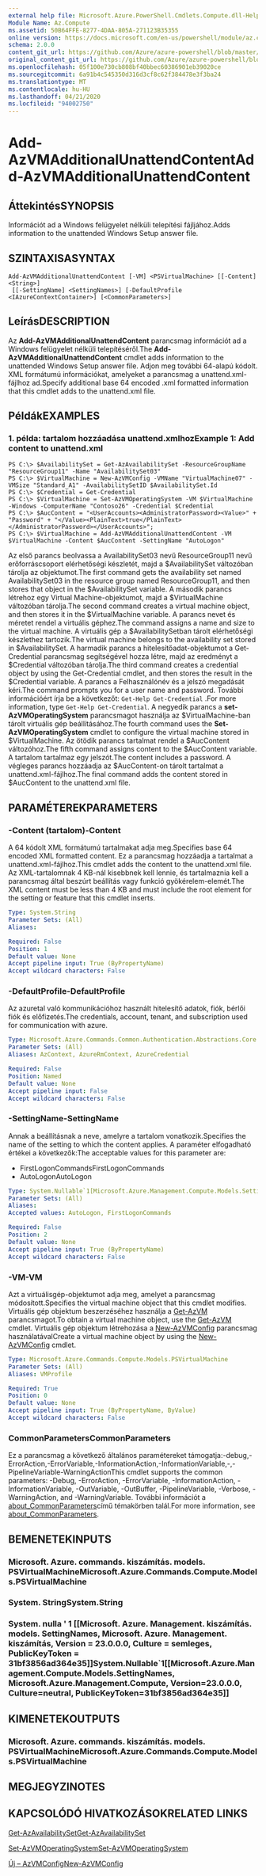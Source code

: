 ```yaml
---
external help file: Microsoft.Azure.PowerShell.Cmdlets.Compute.dll-Help.xml
Module Name: Az.Compute
ms.assetid: 50B64FFE-8277-4DAA-805A-271123B35355
online version: https://docs.microsoft.com/en-us/powershell/module/az.compute/add-azvmadditionalunattendcontent
schema: 2.0.0
content_git_url: https://github.com/Azure/azure-powershell/blob/master/src/Compute/Compute/help/Add-AzVMAdditionalUnattendContent.md
original_content_git_url: https://github.com/Azure/azure-powershell/blob/master/src/Compute/Compute/help/Add-AzVMAdditionalUnattendContent.md
ms.openlocfilehash: 05f100e730cb808bf40bbec60386901eb39020ce
ms.sourcegitcommit: 6a91b4c545350d316d3cf8c62f384478e3f3ba24
ms.translationtype: MT
ms.contentlocale: hu-HU
ms.lasthandoff: 04/21/2020
ms.locfileid: "94002750"
---
```

# <span data-ttu-id="a2bf6-101">Add-AzVMAdditionalUnattendContent</span><span class="sxs-lookup"><span data-stu-id="a2bf6-101">Add-AzVMAdditionalUnattendContent</span></span>

## <span data-ttu-id="a2bf6-102">Áttekintés</span><span class="sxs-lookup"><span data-stu-id="a2bf6-102">SYNOPSIS</span></span>
<span data-ttu-id="a2bf6-103">Információt ad a Windows felügyelet nélküli telepítési fájljához.</span><span class="sxs-lookup"><span data-stu-id="a2bf6-103">Adds information to the unattended Windows Setup answer file.</span></span>

## <span data-ttu-id="a2bf6-104">SZINTAXISA</span><span class="sxs-lookup"><span data-stu-id="a2bf6-104">SYNTAX</span></span>

```
Add-AzVMAdditionalUnattendContent [-VM] <PSVirtualMachine> [[-Content] <String>]
 [[-SettingName] <SettingNames>] [-DefaultProfile <IAzureContextContainer>] [<CommonParameters>]
```

## <span data-ttu-id="a2bf6-105">Leírás</span><span class="sxs-lookup"><span data-stu-id="a2bf6-105">DESCRIPTION</span></span>
<span data-ttu-id="a2bf6-106">Az **Add-AzVMAdditionalUnattendContent** parancsmag információt ad a Windows felügyelet nélküli telepítéséről.</span><span class="sxs-lookup"><span data-stu-id="a2bf6-106">The **Add-AzVMAdditionalUnattendContent** cmdlet adds information to the unattended Windows Setup answer file.</span></span>
<span data-ttu-id="a2bf6-107">Adjon meg további 64-alapú kódolt. XML formátumú információkat, amelyeket a parancsmag a unattend.xml-fájlhoz ad.</span><span class="sxs-lookup"><span data-stu-id="a2bf6-107">Specify additional base 64 encoded .xml formatted information that this cmdlet adds to the unattend.xml file.</span></span>

## <span data-ttu-id="a2bf6-108">Példák</span><span class="sxs-lookup"><span data-stu-id="a2bf6-108">EXAMPLES</span></span>

### <span data-ttu-id="a2bf6-109">1. példa: tartalom hozzáadása unattend.xmlhoz</span><span class="sxs-lookup"><span data-stu-id="a2bf6-109">Example 1: Add content to unattend.xml</span></span>
```
PS C:\> $AvailabilitySet = Get-AzAvailabilitySet -ResourceGroupName "ResourceGroup11" -Name "AvailabilitySet03"
PS C:\> $VirtualMachine = New-AzVMConfig -VMName "VirtualMachine07" -VMSize "Standard_A1" -AvailabilitySetID $AvailabilitySet.Id 
PS C:\> $Credential = Get-Credential
PS C:\> $VirtualMachine = Set-AzVMOperatingSystem -VM $VirtualMachine  -Windows -ComputerName "Contoso26" -Credential $Credential
PS C:\> $AucContent = "<UserAccounts><AdministratorPassword><Value>" + "Password" + "</Value><PlainText>true</PlainText></AdministratorPassword></UserAccounts>";
PS C:\> $VirtualMachine = Add-AzVMAdditionalUnattendContent -VM $VirtualMachine -Content $AucContent -SettingName "AutoLogon"
```

<span data-ttu-id="a2bf6-110">Az első parancs beolvassa a AvailabilitySet03 nevű ResourceGroup11 nevű erőforráscsoport elérhetőségi készletét, majd a $AvailabilitySet változóban tárolja az objektumot.</span><span class="sxs-lookup"><span data-stu-id="a2bf6-110">The first command gets the availability set named AvailabilitySet03 in the resource group named ResourceGroup11, and then stores that object in the $AvailabilitySet variable.</span></span>
<span data-ttu-id="a2bf6-111">A második parancs létrehoz egy Virtual Machine-objektumot, majd a $VirtualMachine változóban tárolja.</span><span class="sxs-lookup"><span data-stu-id="a2bf6-111">The second command creates a virtual machine object, and then stores it in the $VirtualMachine variable.</span></span>
<span data-ttu-id="a2bf6-112">A parancs nevet és méretet rendel a virtuális géphez.</span><span class="sxs-lookup"><span data-stu-id="a2bf6-112">The command assigns a name and size to the virtual machine.</span></span>
<span data-ttu-id="a2bf6-113">A virtuális gép a $AvailabilitySetban tárolt elérhetőségi készlethez tartozik.</span><span class="sxs-lookup"><span data-stu-id="a2bf6-113">The virtual machine belongs to the availability set stored in $AvailabilitySet.</span></span>
<span data-ttu-id="a2bf6-114">A harmadik parancs a hitelesítőadat-objektumot a Get-Credential parancsmag segítségével hozza létre, majd az eredményt a $Credential változóban tárolja.</span><span class="sxs-lookup"><span data-stu-id="a2bf6-114">The third command creates a credential object by using the Get-Credential cmdlet, and then stores the result in the $Credential variable.</span></span>
<span data-ttu-id="a2bf6-115">A parancs a Felhasználónév és a jelszó megadását kéri.</span><span class="sxs-lookup"><span data-stu-id="a2bf6-115">The command prompts you for a user name and password.</span></span>
<span data-ttu-id="a2bf6-116">További információért írja be a következőt: `Get-Help Get-Credential` .</span><span class="sxs-lookup"><span data-stu-id="a2bf6-116">For more information, type `Get-Help Get-Credential`.</span></span>
<span data-ttu-id="a2bf6-117">A negyedik parancs a **set-AzVMOperatingSystem** parancsmagot használja az $VirtualMachine-ban tárolt virtuális gép beállításához.</span><span class="sxs-lookup"><span data-stu-id="a2bf6-117">The fourth command uses the **Set-AzVMOperatingSystem** cmdlet to configure the virtual machine stored in $VirtualMachine.</span></span>
<span data-ttu-id="a2bf6-118">Az ötödik parancs tartalmat rendel a $AucContent változóhoz.</span><span class="sxs-lookup"><span data-stu-id="a2bf6-118">The fifth command assigns content to the $AucContent variable.</span></span>
<span data-ttu-id="a2bf6-119">A tartalom tartalmaz egy jelszót.</span><span class="sxs-lookup"><span data-stu-id="a2bf6-119">The content includes a password.</span></span>
<span data-ttu-id="a2bf6-120">A végleges parancs hozzáadja az $AucContent-on tárolt tartalmat a unattend.xml-fájlhoz.</span><span class="sxs-lookup"><span data-stu-id="a2bf6-120">The final command adds the content stored in $AucContent to the unattend.xml file.</span></span>

## <span data-ttu-id="a2bf6-121">PARAMÉTEREK</span><span class="sxs-lookup"><span data-stu-id="a2bf6-121">PARAMETERS</span></span>

### <span data-ttu-id="a2bf6-122">-Content (tartalom)</span><span class="sxs-lookup"><span data-stu-id="a2bf6-122">-Content</span></span>
<span data-ttu-id="a2bf6-123">A 64 kódolt XML formátumú tartalmakat adja meg.</span><span class="sxs-lookup"><span data-stu-id="a2bf6-123">Specifies base 64 encoded XML formatted content.</span></span>
<span data-ttu-id="a2bf6-124">Ez a parancsmag hozzáadja a tartalmat a unattend.xml-fájlhoz.</span><span class="sxs-lookup"><span data-stu-id="a2bf6-124">This cmdlet adds the content to the unattend.xml file.</span></span>
<span data-ttu-id="a2bf6-125">Az XML-tartalomnak 4 KB-nál kisebbnek kell lennie, és tartalmaznia kell a parancsmag által beszúrt beállítás vagy funkció gyökérelem-elemét.</span><span class="sxs-lookup"><span data-stu-id="a2bf6-125">The XML content must be less than 4 KB and must include the root element for the setting or feature that this cmdlet inserts.</span></span>

```yaml
Type: System.String
Parameter Sets: (All)
Aliases:

Required: False
Position: 1
Default value: None
Accept pipeline input: True (ByPropertyName)
Accept wildcard characters: False
```

### <span data-ttu-id="a2bf6-126">-DefaultProfile</span><span class="sxs-lookup"><span data-stu-id="a2bf6-126">-DefaultProfile</span></span>
<span data-ttu-id="a2bf6-127">Az azuretal való kommunikációhoz használt hitelesítő adatok, fiók, bérlői fiók és előfizetés.</span><span class="sxs-lookup"><span data-stu-id="a2bf6-127">The credentials, account, tenant, and subscription used for communication with azure.</span></span>

```yaml
Type: Microsoft.Azure.Commands.Common.Authentication.Abstractions.Core.IAzureContextContainer
Parameter Sets: (All)
Aliases: AzContext, AzureRmContext, AzureCredential

Required: False
Position: Named
Default value: None
Accept pipeline input: False
Accept wildcard characters: False
```

### <span data-ttu-id="a2bf6-128">-SettingName</span><span class="sxs-lookup"><span data-stu-id="a2bf6-128">-SettingName</span></span>
<span data-ttu-id="a2bf6-129">Annak a beállításnak a neve, amelyre a tartalom vonatkozik.</span><span class="sxs-lookup"><span data-stu-id="a2bf6-129">Specifies the name of the setting to which the content applies.</span></span>
<span data-ttu-id="a2bf6-130">A paraméter elfogadható értékei a következők:</span><span class="sxs-lookup"><span data-stu-id="a2bf6-130">The acceptable values for this parameter are:</span></span>
- <span data-ttu-id="a2bf6-131">FirstLogonCommands</span><span class="sxs-lookup"><span data-stu-id="a2bf6-131">FirstLogonCommands</span></span>
- <span data-ttu-id="a2bf6-132">AutoLogon</span><span class="sxs-lookup"><span data-stu-id="a2bf6-132">AutoLogon</span></span>

```yaml
Type: System.Nullable`1[Microsoft.Azure.Management.Compute.Models.SettingNames]
Parameter Sets: (All)
Aliases:
Accepted values: AutoLogon, FirstLogonCommands

Required: False
Position: 2
Default value: None
Accept pipeline input: True (ByPropertyName)
Accept wildcard characters: False
```

### <span data-ttu-id="a2bf6-133">-VM</span><span class="sxs-lookup"><span data-stu-id="a2bf6-133">-VM</span></span>
<span data-ttu-id="a2bf6-134">Azt a virtuálisgép-objektumot adja meg, amelyet a parancsmag módosított.</span><span class="sxs-lookup"><span data-stu-id="a2bf6-134">Specifies the virtual machine object that this cmdlet modifies.</span></span>
<span data-ttu-id="a2bf6-135">Virtuális gép objektum beszerzéséhez használja a [Get-AzVM](./Get-AzVM.md) parancsmagot.</span><span class="sxs-lookup"><span data-stu-id="a2bf6-135">To obtain a virtual machine object, use the [Get-AzVM](./Get-AzVM.md) cmdlet.</span></span>
<span data-ttu-id="a2bf6-136">Virtuális gép objektum létrehozása a [New-AzVMConfig](./New-AzVMConfig.md) parancsmag használatával</span><span class="sxs-lookup"><span data-stu-id="a2bf6-136">Create a virtual machine object by using the [New-AzVMConfig](./New-AzVMConfig.md) cmdlet.</span></span>

```yaml
Type: Microsoft.Azure.Commands.Compute.Models.PSVirtualMachine
Parameter Sets: (All)
Aliases: VMProfile

Required: True
Position: 0
Default value: None
Accept pipeline input: True (ByPropertyName, ByValue)
Accept wildcard characters: False
```

### <span data-ttu-id="a2bf6-137">CommonParameters</span><span class="sxs-lookup"><span data-stu-id="a2bf6-137">CommonParameters</span></span>
<span data-ttu-id="a2bf6-138">Ez a parancsmag a következő általános paramétereket támogatja:-debug,-ErrorAction,-ErrorVariable,-InformationAction,-InformationVariable,-,-PipelineVariable-WarningAction</span><span class="sxs-lookup"><span data-stu-id="a2bf6-138">This cmdlet supports the common parameters: -Debug, -ErrorAction, -ErrorVariable, -InformationAction, -InformationVariable, -OutVariable, -OutBuffer, -PipelineVariable, -Verbose, -WarningAction, and -WarningVariable.</span></span> <span data-ttu-id="a2bf6-139">További információt a [about_CommonParameters](http://go.microsoft.com/fwlink/?LinkID=113216)című témakörben talál.</span><span class="sxs-lookup"><span data-stu-id="a2bf6-139">For more information, see [about_CommonParameters](http://go.microsoft.com/fwlink/?LinkID=113216).</span></span>

## <span data-ttu-id="a2bf6-140">BEMENETEK</span><span class="sxs-lookup"><span data-stu-id="a2bf6-140">INPUTS</span></span>

### <span data-ttu-id="a2bf6-141">Microsoft. Azure. commands. kiszámítás. models. PSVirtualMachine</span><span class="sxs-lookup"><span data-stu-id="a2bf6-141">Microsoft.Azure.Commands.Compute.Models.PSVirtualMachine</span></span>

### <span data-ttu-id="a2bf6-142">System. String</span><span class="sxs-lookup"><span data-stu-id="a2bf6-142">System.String</span></span>

### <span data-ttu-id="a2bf6-143">System. nulla ' 1 [[Microsoft. Azure. Management. kiszámítás. models. SettingNames, Microsoft. Azure. Management. kiszámítás, Version = 23.0.0.0, Culture = semleges, PublicKeyToken = 31bf3856ad364e35]]</span><span class="sxs-lookup"><span data-stu-id="a2bf6-143">System.Nullable\`1[[Microsoft.Azure.Management.Compute.Models.SettingNames, Microsoft.Azure.Management.Compute, Version=23.0.0.0, Culture=neutral, PublicKeyToken=31bf3856ad364e35]]</span></span>

## <span data-ttu-id="a2bf6-144">KIMENETEK</span><span class="sxs-lookup"><span data-stu-id="a2bf6-144">OUTPUTS</span></span>

### <span data-ttu-id="a2bf6-145">Microsoft. Azure. commands. kiszámítás. models. PSVirtualMachine</span><span class="sxs-lookup"><span data-stu-id="a2bf6-145">Microsoft.Azure.Commands.Compute.Models.PSVirtualMachine</span></span>

## <span data-ttu-id="a2bf6-146">MEGJEGYZI</span><span class="sxs-lookup"><span data-stu-id="a2bf6-146">NOTES</span></span>

## <span data-ttu-id="a2bf6-147">KAPCSOLÓDÓ HIVATKOZÁSOK</span><span class="sxs-lookup"><span data-stu-id="a2bf6-147">RELATED LINKS</span></span>

[<span data-ttu-id="a2bf6-148">Get-AzAvailabilitySet</span><span class="sxs-lookup"><span data-stu-id="a2bf6-148">Get-AzAvailabilitySet</span></span>](./Get-AzAvailabilitySet.md)

[<span data-ttu-id="a2bf6-149">Set-AzVMOperatingSystem</span><span class="sxs-lookup"><span data-stu-id="a2bf6-149">Set-AzVMOperatingSystem</span></span>](./Set-AzVMOperatingSystem.md)

[<span data-ttu-id="a2bf6-150">Új – AzVMConfig</span><span class="sxs-lookup"><span data-stu-id="a2bf6-150">New-AzVMConfig</span></span>](./New-AzVMConfig.md)
